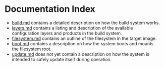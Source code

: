 # Documentation Index

* [build.md](build.md) contains a detailed description on how the
  build system works.
* [layers.md](layers.md) contains a listing and description of the
  available configuration layers and products in the build system.
* [filesystem.md](filesystem.md) contains an outline of the filesystem
  in the target image.
* [boot.md](boot.md) contains a description on how the system boots and
  mounts the filesystem root.
* [update.md](update.md) does not yet contain a description on how the
  system is intended to safely update itself during operation.
